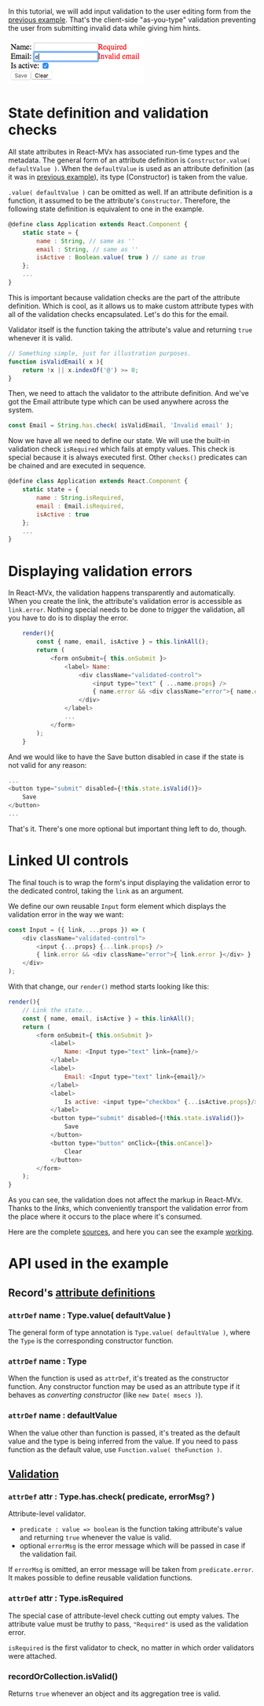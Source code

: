 In this tutorial, we will add input validation to the user editing form from the [previous example](01_Data_binding_and_forms.md). That's the client-side "as-you-type" validation preventing the user from submitting invalid data while giving him hints.

![Validated form](validation.png)

# State definition and validation checks

All state attributes in React-MVx has associated run-time types and the metadata. The general form of an attribute definition is `Constructor.value( defaultValue )`. When the `defaultValue` is used as an attribute definition (as it was in [previous example](01_Data_binding_and_forms.md)), its type (Constructor) is taken from the value.

`.value( defaultValue )` can be omitted as well. If an attribute definition is a function, it assumed to be the attribute's `Constructor`. Therefore, the following state definition is equivalent to one in the example.

```javascript
@define class Application extends React.Component {
    static state = {
        name : String, // same as ''
        email : String, // same as ''
        isActive : Boolean.value( true ) // same as true
    };
    ...
}
```

This is important because validation checks are the part of the attribute definition. Which is cool, as it allows us to make custom attribute types with all of the validation checks encapsulated. Let's do this for the email.

Validator itself is the function taking the attribute's value and returning `true` whenever it is valid.

```javascript
// Something simple, just for illustration purposes.
function isValidEmail( x ){
    return !x || x.indexOf('@') >= 0;
}
```

Then, we need to attach the validator to the attribute definition. And we've got the Email attribute type which can be used anywhere across the system.

```javascript
const Email = String.has.check( isValidEmail, 'Invalid email' );
```

Now we have all we need to define our state. We will use the built-in validation check `isRequired` which fails at empty values. This check is special because it is always executed first. Other `checks()` predicates can be chained and are executed in sequence.

```javascript
@define class Application extends React.Component {
    static state = {
        name : String.isRequired,
        email : Email.isRequired,
        isActive : true
    };
    ...
}
```

# Displaying validation errors

In React-MVx, the validation happens transparently and automatically. When you create the link, the attribute's validation error is accessible as `link.error`. Nothing special needs to be done to _trigger_ the validation, all you have to do is to display the error.

```javascript
    render(){
        const { name, email, isActive } = this.linkAll();
        return (
            <form onSubmit={ this.onSubmit }>
                <label> Name: 
                    <div className="validated-control">
                        <input type="text" { ...name.props} />
                        { name.error && <div className="error">{ name.error }</div> }
                    </div>
                </label>
                ...
            </form>
        );
    }
```

And we would like to have the Save button disabled in case if the state is not valid for any reason:

```javascript
...
<button type="submit" disabled={!this.state.isValid()}>
    Save
</button>
...
```

That's it. There's one more optional but important thing left to do, though.

# Linked UI controls

The final touch is to wrap the form's input displaying the validation error to the dedicated control, taking the `link` as an argument.

We define our own reusable `Input` form element which displays the validation error in the way we want:

```javascript
const Input = ({ link, ...props }) => (
    <div className="validated-control">
        <input {...props} {...link.props} />
        { link.error && <div className="error">{ link.error }</div> }
    </div>
);
```

With that change, our `render()` method starts looking like this:

```javascript
render(){
    // Link the state...
    const { name, email, isActive } = this.linkAll();
    return (
        <form onSubmit={ this.onSubmit }>
            <label>
                Name: <Input type="text" link={name}/>
            </label>
            <label>
                Email: <Input type="text" link={email}/>
            </label>
            <label>
                Is active: <input type="checkbox" {...isActive.props}/>
            </label>
            <button type="submit" disabled={!this.state.isValid()}>
                Save
            </button>
            <button type="button" onClick={this.onCancel}>
                Clear
            </button>
        </form>
    );
}
```

As you can see, the validation does not affect the markup in React-MVx. Thanks to the _links_, which conveniently transport the validation error from the place where it occurs to the place where it's consumed.

Here are the complete [sources](https://github.com/gaperton/react-mvx-examples/blob/master/src/validation.jsx), and here you can see the example [working](https://gaperton.github.io/react-mvx-examples/dist/validation.html).

# API used in the example

## Record's [attribute definitions](https://volicon.github.io/Type-R/Record/Overview.html)

### `attrDef` name : Type.value( defaultValue )

The general form of type annotation is `Type.value( defaultValue )`, where the `Type` is the corresponding constructor function.

### `attrDef` name : Type

When the function is used as `attrDef`, it's treated as the constructor function.
Any constructor function may be used as an attribute type if it behaves as _converting constructor_ (like `new Date( msecs )`).

### `attrDef` name : defaultValue

When the value other than function is passed, it's treated as the default value and the type is being inferred from the value.
 If you need to pass function as the default value, use `Function.value( theFunction )`.

## [Validation](https://volicon.github.io/Type-R/API_by_feature/Validation.html)

### `attrDef` attr : Type.has.check( predicate, errorMsg? )

Attribute-level validator.

- `predicate : value => boolean` is the function taking attribute's value and returning `true` whenever the value is valid.
- optional `errorMsg` is the error message which will be passed in case if the validation fail.

If `errorMsg` is omitted, an error message will be taken from `predicate.error`. It makes possible to define reusable validation functions.

### `attrDef` attr : Type.isRequired

The special case of attribute-level check cutting out empty values. The attribute value must be truthy to pass, `"Required"` is used as the validation error.

`isRequired` is the first validator to check, no matter in which order validators were attached.


### recordOrCollection.isValid()

Returns `true` whenever an object and its aggregation tree is valid.
